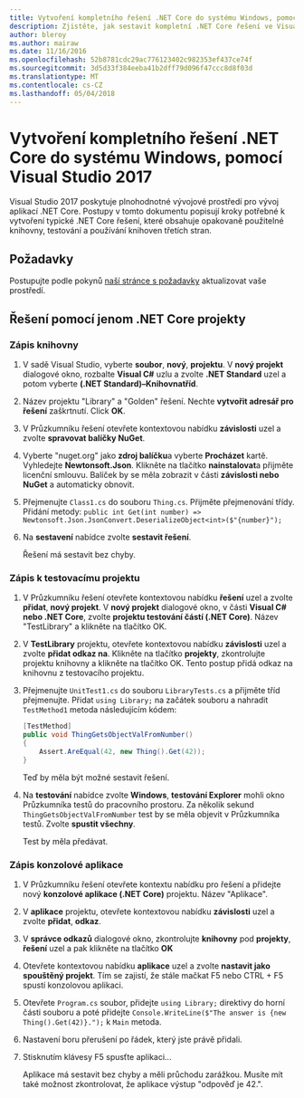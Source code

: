 ```yaml
---
title: Vytvoření kompletního řešení .NET Core do systému Windows, pomocí Visual Studio 2017
description: Zjistěte, jak sestavit kompletní .NET Core řešení ve Visual Studio 2017 v systému Windows.
author: bleroy
ms.author: mairaw
ms.date: 11/16/2016
ms.openlocfilehash: 52b8781cdc29ac776123402c982353ef437ce74f
ms.sourcegitcommit: 3d5d33f384eeba41b2dff79d096f47ccc8d8f03d
ms.translationtype: MT
ms.contentlocale: cs-CZ
ms.lasthandoff: 05/04/2018
---
```

# <a name="building-a-complete-net-core-solution-on-windows-using-visual-studio-2017"></a>Vytvoření kompletního řešení .NET Core do systému Windows, pomocí Visual Studio 2017

Visual Studio 2017 poskytuje plnohodnotné vývojové prostředí pro vývoj aplikací .NET Core. Postupy v tomto dokumentu popisují kroky potřebné k vytvoření typické .NET Core řešení, které obsahuje opakovaně použitelné knihovny, testování a používání knihoven třetích stran. 

## <a name="prerequisites"></a>Požadavky

Postupujte podle pokynů [naší stránce s požadavky](../windows-prerequisites.md) aktualizovat vaše prostředí.

## <a name="a-solution-using-only-net-core-projects"></a>Řešení pomocí jenom .NET Core projekty

### <a name="writing-the-library"></a>Zápis knihovny

1. V sadě Visual Studio, vyberte **soubor**, **nový**, **projektu**. V **nový projekt** dialogové okno, rozbalte **Visual C#** uzlu a zvolte **.NET Standard** uzel a potom vyberte **(.NET Standard)–Knihovnatříd**. 

2. Název projektu "Library" a "Golden" řešení. Nechte **vytvořit adresář pro řešení** zaškrtnutí. Click **OK**.

3. V Průzkumníku řešení otevřete kontextovou nabídku **závislosti** uzel a zvolte **spravovat balíčky NuGet**.

4. Vyberte "nuget.org" jako **zdroj balíčku**a vyberte **Procházet** kartě. Vyhledejte **Newtonsoft.Json**. Klikněte na tlačítko **nainstalovat**a přijměte licenční smlouvu. Balíček by se měla zobrazit v části **závislosti nebo NuGet** a automaticky obnovit.

5. Přejmenujte `Class1.cs` do souboru `Thing.cs`. Přijměte přejmenování třídy. Přidání metody: `public int Get(int number) => Newtonsoft.Json.JsonConvert.DeserializeObject<int>($"{number}");`

7. Na **sestavení** nabídce zvolte **sestavit řešení**.

   Řešení má sestavit bez chyby.

### <a name="writing-the-test-project"></a>Zápis k testovacímu projektu

1. V Průzkumníku řešení otevřete kontextovou nabídku **řešení** uzel a zvolte **přidat**, **nový projekt**. V **nový projekt** dialogové okno, v části **Visual C# nebo .NET Core**, zvolte **projektu testování částí (.NET Core)**. Název "TestLibrary" a klikněte na tlačítko OK. 

2. V **TestLibrary** projektu, otevřete kontextovou nabídku **závislosti** uzel a zvolte **přidat odkaz na**. Klikněte na tlačítko **projekty**, zkontrolujte projektu knihovny a klikněte na tlačítko OK. Tento postup přidá odkaz na knihovnu z testovacího projektu.

3. Přejmenujte `UnitTest1.cs` do souboru `LibraryTests.cs` a přijměte tříd přejmenujte. Přidat `using Library;` na začátek souboru a nahradit `TestMethod1` metoda následujícím kódem:
    ```csharp
    [TestMethod]
    public void ThingGetsObjectValFromNumber()
    {
        Assert.AreEqual(42, new Thing().Get(42));
    }
    ```

   Teď by měla být možné sestavit řešení. 
   
4. Na **testování** nabídce zvolte **Windows**, **testování Explorer** mohli okno Průzkumníka testů do pracovního prostoru. Za několik sekund `ThingGetsObjectValFromNumber` test by se měla objevit v Průzkumníka testů. Zvolte **spustit všechny**.
   
   Test by měla předávat.

### <a name="writing-the-console-app"></a>Zápis konzolové aplikace

1. V Průzkumníku řešení otevřete kontextu nabídku pro řešení a přidejte nový **konzolové aplikace (.NET Core)** projektu. Název "Aplikace".

2. V **aplikace** projektu, otevřete kontextovou nabídku **závislosti** uzel a zvolte **přidat**, **odkaz**. 

3. V **správce odkazů** dialogové okno, zkontrolujte **knihovny** pod **projekty**, **řešení** uzel a pak klikněte na tlačítko **OK**

6. Otevřete kontextovou nabídku **aplikace** uzel a zvolte **nastavit jako spouštěný projekt**. Tím se zajistí, že stále mačkat F5 nebo CTRL + F5 spustí konzolovou aplikaci.

7. Otevřete `Program.cs` soubor, přidejte `using Library;` direktivy do horní části souboru a poté přidejte `Console.WriteLine($"The answer is {new Thing().Get(42)}.");` k `Main` metoda.

8. Nastavení boru přerušení po řádek, který jste právě přidali.

9. Stisknutím klávesy F5 spusťte aplikaci...

   Aplikace má sestavit bez chyby a měli průchodu zarážkou. Musíte mít také možnost zkontrolovat, že aplikace výstup "odpověď je 42.".
